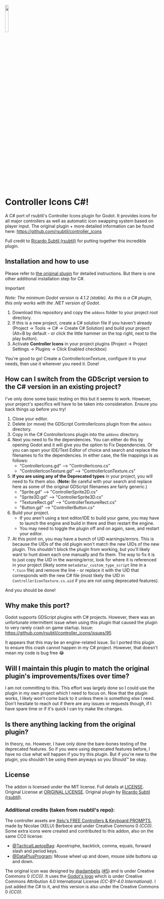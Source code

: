 <img src="https://raw.githubusercontent.com/jembawls/controller_icons_csharp/refs/heads/main/icon.png" width=15%>

# Controller Icons C#!

A C# port of rsubtil's Controller Icons plugin for Godot. It provides icons for all major controllers as well as automatic icon swapping system based on player input. The original plugin + more detailed information can be found here: https://github.com/rsubtil/controller_icons

Full credit to [Ricardo Subtil (rsubtil)](https://github.com/rsubtil) for putting together this incredible plugin.

## Installation and how to use
Please refer to [the original plugin](https://github.com/rsubtil/controller_icons) for detailed instructions. But there is one other additional installation step for C#.

> [!IMPORTANT]
> *Note: The minimum Godot version is 4.1.2 (stable). As this is a C# plugin, this only works with the .NET version of Godot.*

1. Download this repository and copy the `addons` folder to your project root directory.
2. If this is a new project, create a C# solution file if you haven't already (Project -> Tools -> C# -> Create C# Solution) and build your project (Alt+B by default - or click the little hammer on the top right, next to the play button).
3. Activate **Controller Icons** in your project plugins (Project -> Project Settings -> Plugins -> Click Enabled checkbox)

You're good to go! Create a ControllerIconTexture, configure it to your needs, then use it wherever you need it. Done!

## How can I switch from the GDScript version to the C# version in an existing project?
I've only done some basic testing on this but it seems to work. However, your project's specifics will have to be taken into consideration. Ensure you back things up before you try!

1. Close your editor.
2. Delete (or move) the GDScript ControllerIcons plugin from the `addons` directory.
3. Copy in the C# ControllerIcons plugin into the `addons` directory.
4. Next you need to fix the dependencies. You can either do this by opening Godot and it will give you the option to Fix Dependencies. Or you can open your IDE/Text Editor of choice and search and replace the filenames to fix the dependencies. In either case, the file mappings is as follows:
    * "ControllerIcons.gd" --> "ControllerIcons.cs"
    * "ControllerIconTexture.gd" --> "ControllerIconTexture.cs"
5. __If you are using any of the Deprecated types__ in your project, you will need to fix them also. (__Note:__ Be careful with your search and replace here as some of the original GDScript filenames are fairly generic.)
    * "Sprite.gd" --> "ControllerSprite2D.cs"
    * "Sprite3D.gd" --> "ControllerSprite3D.cs"
    * "TextureRect.gd" --> "ControllerTextureRect.cs"
    * "Button.gd" --> "ControllerButton.cs"
6. Build your project.
     * If you aren't using a text editor/IDE to build your game, you may have to launch the engine and build in there and then restart the engine.
     * You may need to toggle the plugin off and on again, save, and restart your editor.
7. At this point on, you may have a bunch of UID warnings/errors. This is because the UIDs of the old plugin won't match the new UIDs of the new plugin. This shouldn't block the plugin from working, but you'll likely want to hunt down each one manually and fix them. The way to fix it is to just copy the UID in the warning/error, look for where it is referenced in your project (likely some `metadata/_custom_type_script` line in a `*.tscn` file) and remove the line  - or replace it with the UID that corresponds with the new C# file (most likely the UID in `ControllerIconTexture.cs.uid` if you are not using deprecated features).

And you should be done!

## Why make this port?
Godot supports GDScript plugins with C# projects. However, there was an unfortunate intermittent issue when using this plugin that caused the plugin to very rarely crash on game startup. Issue: https://github.com/rsubtil/controller_icons/issues/95

It appears that this may be an engine-related issue. So I ported this plugin to ensure this crash cannot happen in my C# project. However, that doesn't mean my code is bug free 😂

## Will I maintain this plugin to match the original plugin's improvements/fixes over time?
I am not committing to this. This effort was largely done so I could use the plugin in my own project which I need to focus on. Now that the plugin works, I likely won't come back to it unless there is something else I need. Don't hesitate to reach out if there are any issues or requests though, if I have spare time or if it's quick I can try make the changes.

## Is there anything lacking from the original plugin?
In theory, no. However, I have only done the bare-bones testing of the deprecated features. So if you were using deprecated features before, I have no clue what will happen if you try this plugin. But if you're new to the plugin, you shouldn't be using them anyways so you Should™ be okay.

## License

The addon is licensed under the MIT license. Full details at [LICENSE](LICENSE). Original License at [ORIGINAL LICENSE](ORIGINAL_LICENSE). Original plugin by [Ricardo Subtil (rsubtil)](https://github.com/rsubtil).

### Additional credits (taken from rsubtil's repo):
The controller assets are [Xelu's FREE Controllers & Keyboard PROMPTS](https://thoseawesomeguys.com/prompts/), made by Nicolae (XELU) Berbece and under Creative Commons 0 _(CC0)_. Some extra icons were created and contributed to this addon, also on the same CC0 license:

- [@TacticalLaptopBag](https://github.com/TacticalLaptopBag): Apostrophe, backtick, comma, equals, forward slash and period keys.
- [@DataPlusProgram](https://github.com/DataPlusProgram): Mouse wheel up and down, mouse side buttons up and down.

The original icon was designed by [@adambelis](https://github.com/adambelis) ([#5](https://github.com/rsubtil/controller_icons/pull/5)) and is under Creative Commons 0 _(CC0)_. It uses the [Godot's logo](https://github.com/godotengine/godot/blob/master/icon.svg) which is under Creative Commons Attribution 4.0 International License _(CC-BY-4.0 International)_. I just added the C# to it, and this version is also under the Creative Commons 0 _(CC0)_.
